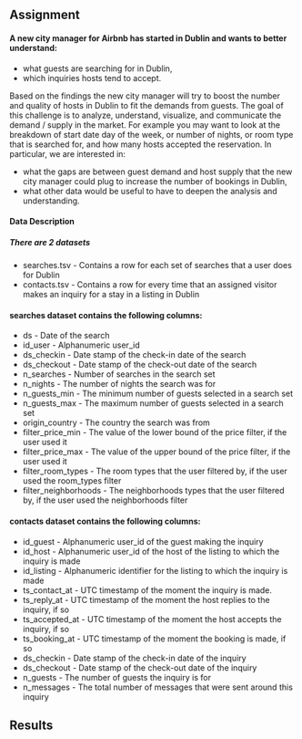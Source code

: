 ## Assignment
#### A new city manager for Airbnb has started in Dublin and wants to better understand:

+ what guests are searching for in Dublin,
+ which inquiries hosts tend to accept.

Based on the findings the new city manager will try to boost the number and quality of hosts in Dublin to fit the demands from guests. The goal of this challenge is to analyze, understand, visualize, and communicate the demand / supply in the market. For example you may want to look at the breakdown of start date day of the week, or number of nights, or room type that is searched for, and how many hosts accepted the reservation. In particular, we are interested in:

+ what the gaps are between guest demand and host supply that the new city manager could plug to increase the number of bookings in Dublin,
+ what other data would be useful to have to deepen the analysis and understanding.

#### Data Description

##### There are 2 datasets

+ searches.tsv - Contains a row for each set of searches that a user does for Dublin
+ contacts.tsv - Contains a row for every time that an assigned visitor makes an inquiry for a stay in a listing in Dublin

#### searches dataset contains the following columns:

+ ds - Date of the search
+ id_user - Alphanumeric user_id
+ ds_checkin - Date stamp of the check-in date of the search
+ ds_checkout - Date stamp of the check-out date of the search
+ n_searches - Number of searches in the search set
+ n_nights - The number of nights the search was for
+ n_guests_min - The minimum number of guests selected in a search set
+ n_guests_max - The maximum number of guests selected in a search set
+ origin_country - The country the search was from
+ filter_price_min - The value of the lower bound of the price filter, if the user used it
+ filter_price_max - The value of the upper bound of the price filter, if the user used it
+ filter_room_types - The room types that the user filtered by, if the user used the room_types filter
+ filter_neighborhoods - The neighborhoods types that the user filtered by, if the user used the neighborhoods filter


#### contacts dataset contains the following columns:

+ id_guest - Alphanumeric user_id of the guest making the inquiry
+ id_host - Alphanumeric user_id of the host of the listing to which the inquiry is made
+ id_listing - Alphanumeric identifier for the listing to which the inquiry is made
+ ts_contact_at - UTC timestamp of the moment the inquiry is made.
+ ts_reply_at - UTC timestamp of the moment the host replies to the inquiry, if so
+ ts_accepted_at - UTC timestamp of the moment the host accepts the inquiry, if so
+ ts_booking_at - UTC timestamp of the moment the booking is made, if so
+ ds_checkin - Date stamp of the check-in date of the inquiry
+ ds_checkout - Date stamp of the check-out date of the inquiry
+ n_guests - The number of guests the inquiry is for
+ n_messages - The total number of messages that were sent around this inquiry


## Results
